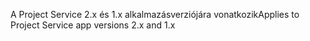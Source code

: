 <span data-ttu-id="0a2b1-101">A Project Service 2.x és 1.x alkalmazásverziójára vonatkozik</span><span class="sxs-lookup"><span data-stu-id="0a2b1-101">Applies to Project Service app versions 2.x and 1.x</span></span>
